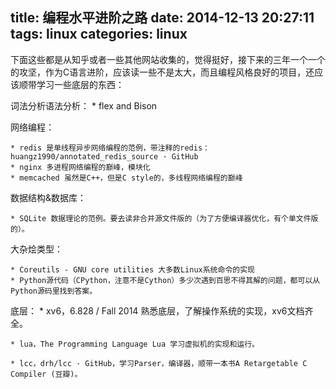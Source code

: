 ﻿title: 编程水平进阶之路
date: 2014-12-13 20:27:11
tags: linux
categories: linux
---
下面这些都是从知乎或者一些其他网站收集的，觉得挺好，接下来的三年一个一个的攻坚，作为C语言进阶，应该读一些不是太大，而且编程风格良好的项目，还应该顺带学习一些底层的东西：

词法分析语法分析：
	* flex and Bison

网络编程：

	* redis 是单线程异步网络编程的范例，带注释的redis：huangz1990/annotated_redis_source · GitHub
	* nginx 多进程网络编程的巅峰，模块化
	* memcached 虽然是C++，但是C style的，多线程网络编程的巅峰
<!-- more -->
数据结构&数据库：

	* SQLite 数据理论的范例。要去读非合并源文件版的（为了方便编译器优化，有个单文件版的）。

大杂烩类型：

	* Coreutils - GNU core utilities 大多数Linux系统命令的实现
    * Python源代码（CPython，注意不是Cython）多少次遇到百思不得其解的问题，都可以从Python源码里找到答案。

底层：
    * xv6，6.828 / Fall 2014 熟悉底层，了解操作系统的实现，xv6文档齐全。

    * lua，The Programming Language Lua 学习虚拟机的实现和运行。

    * lcc，drh/lcc · GitHub，学习Parser，编译器，顺带一本书A Retargetable C Compiler (豆瓣)。